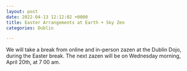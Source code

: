 ```yaml
---
layout: post
date: 2022-04-13 12:12:02 +0000
title: Easter Arrangements at Earth + Sky Zen
categories: Dublin

---
```

We will take a break from online and in-person zazen at the Dublin Dojo, during the Easter break. The next zazen will be on Wednesday morning, April 20th, at 7 00 am.